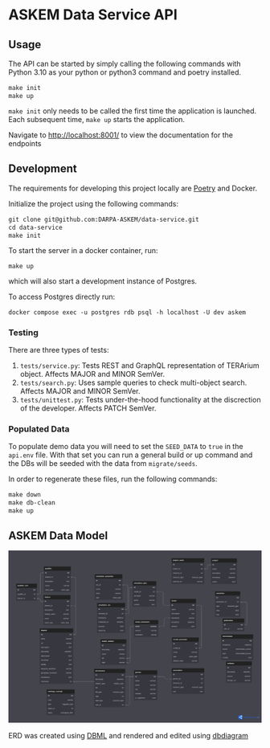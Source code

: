 # ASKEM Data Service API

## Usage

The API can be started by simply calling the following commands with Python 3.10 as your python or python3 command
and poetry installed.

```
make init
make up
```

`make init` only needs to be called the first time the application is launched. Each subsequent time, `make up` starts the application.

Navigate to [http://localhost:8001/](http://localhost:8001/) to view the documentation for the endpoints

## Development

The requirements for developing this project locally are [Poetry](https://python-poetry.org/) and Docker.

Initialize the project using the following commands:
```
git clone git@github.com:DARPA-ASKEM/data-service.git
cd data-service
make init
```

To start the server in a docker container, run:
```
make up
```
which will also start a development instance of Postgres.

To access Postgres directly run:
```
docker compose exec -u postgres rdb psql -h localhost -U dev askem
```

### Testing

There are three types of tests:
1. `tests/service.py`: Tests REST and GraphQL representation of TERArium object. Affects MAJOR and MINOR SemVer.
1. `tests/search.py`: Uses sample queries to check multi-object search. Affects MAJOR and MINOR SemVer.
1. `tests/unittest.py`:  Tests under-the-hood functionality at the discrection of the developer. Affects PATCH SemVer.

### Populated Data

To populate demo data you will need to set the `SEED_DATA` to `true` in the `api.env` file.  With that set you can 
run a general build or up command and the DBs will be seeded with the data from `migrate/seeds`.

In order to regenerate these files, run the following commands:
```
make down
make db-clean
make up
```

## ASKEM Data Model

![The generated graphic](./docs/assets/askem.png)

ERD was created using [DBML](https://www.dbml.org/home/) and rendered and edited using [dbdiagram](https://dbdiagram.io/)
